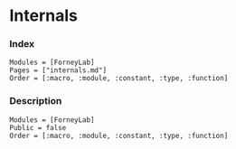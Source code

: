 # Internals

### Index
```@index
Modules = [ForneyLab]
Pages = ["internals.md"]
Order = [:macro, :module, :constant, :type, :function]
```

### Description
```@autodocs
Modules = [ForneyLab]
Public = false
Order = [:macro, :module, :constant, :type, :function]
```
